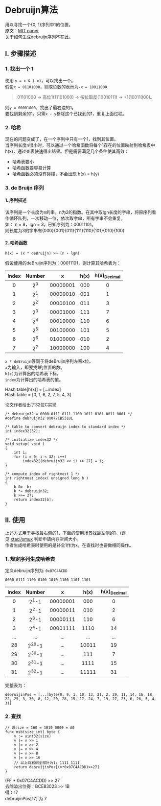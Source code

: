 # Debruijn算法

用以寻找一个{0, 1}序列中1的位置。   
原文：[MIT paper](http://supertech.csail.mit.edu/papers/debruijn.pdf)   
关于如何生成debruijn序列不在此。

## I. 步骤描述

### 1. 找出一个 1

使用 `y = x & (-x)`，可以找出一个。   
假设`x = 01101000`，则取负数的表示为`-x = 10011000`

> 01101000 -> 高位1(11101000) -> 按位取反(10010111) -> +1(10011000)。

则`y = 00001000`，找出了最右边的1。   
要找到剩余的1，只需`x - y`移除这个已找到的1，重复上面过程。

### 2. 哈希

现在的问题变成了，在一个序列中只有一个1，找到其位置。   
当序列长度n很小时，可以通过一个哈希函数将每个1存在的位置映射到哈希表中h(x)，通过查表快速得出结果。但是需要满足几个条件使其高效：   

- 哈希表要小
- 哈希函数要容易计算
- 哈希函数必须没有碰撞，不会出现 h(x) = h(y)

### 3. de Bruijn 序列

#### 1. 序列描述
该序列是一个长度为n的串，n为2的指数。在其中取lgn长度的字串，将原序列看作循环队列，一次移动一位，依次取字串，所有字串不会重复。   
如： n = 8，lgn = 3，已知序列为：00011101。   
则长度为3的字串有{000}{001}{011}{111}{110}{101}{010}{100}

#### 2. 哈希函数

```
h(x) = (x * deBruijn) >> (n - lgn)
```

假设使用的deBruijn序列为：00011101，则计算其哈希表为：

|Index  |Number |x  |h(x)   |h(x)<sub>Decimal</sub>   |
|:-:|:-:|:-:|:-:|:-:|
|0  |2<sup>0</sup>  |00000001|000   |0  |
|1  |2<sup>1</sup>  |00000010|001   |1  |
|2  |2<sup>2</sup>  |00000100|011   |3  |
|3  |2<sup>3</sup>  |00001000|111   |7  |
|4  |2<sup>4</sup>  |00010000|110   |6  |
|5  |2<sup>5</sup>  |00100000|101   |5  |
|6  |2<sup>6</sup>  |01000000|010   |2  |
|7  |2<sup>7</sup>  |10000000|100   |4  |

`x * deBruijn`等同于将deBruijn序列左移x位。   
`x`为输入，即要找1的位置的数。  
`h(x)`为计算出的哈希表下标。  
`index`为计算出的哈希表的值。

Hash table[h(x)] = [...index]   
Hash table = [0, 1, 6, 2, 7, 5, 4, 3]

论文作者给出了32位C实现

```
/* debruijn32 = 0000 0111 0111 1100 1011 0101 0011 0001 */
#define debruijn32 0x077CB531UL

/* table to convert debruijn index to standard index */
int index32[32];

/* initialize index32 */
void setup( void )
{
    int i;
    for (i = 0; i < 32; i++)
        index32[(debruijn32 << i) >> 27] = i;
}

/* compute index of rightmost 1 */
int rightmost_index( unsigned long b )
{
    b &= -b;
    b *= debruijn32;
    b >>= 27;
    return index32[b];
}
```

## II. 使用

上述方式用于寻找最右侧的1，下面的使用场景找最左侧的1。(误      
见 [xtaci/smux](https://github.com/xtaci/smux/blob/v1.5.16/alloc.go) 判断申请内存空间大小。   
作者生成哈希表时使用的是补全1作为x，在查找时也要做相同操作。

### 1. 规定序列生成哈希表

定义debruijn序列为: `0x07C4ACDD`

```
0000 0111 1100 0100 1010 1100 1101 1101
```

|Index  |Number |x  |h(x)   |h(x)<sub>Decimal</sub>   |
|:-:|:-:|:-:|:-:|:-:|
|0  |2<sup>1</sup>-1  |00000001|000   |0  |
|1  |2<sup>2</sup>-1  |00000011|010   |2  |
|2  |2<sup>3</sup>-1  |00000111|110   |6  |
|3  |2<sup>4</sup>-1  |00001111|1110   |14  |
|...|...    |...    |...    |...|
|28  |2<sup>29</sup>-1  |...|10011   |19  |
|29  |2<sup>30</sup>-1  |...|111   |7  |
|30  |2<sup>31</sup>-1  |...|1111   |15  |
|31  |2<sup>32</sup>-1  |...|11111   |31  |

完整表为：

```
debruijinPos = [...]byte{0, 9, 1, 10, 13, 21, 2, 29, 11, 14, 16, 18, 22, 25, 3, 30, 8, 12, 20, 28, 15, 17, 24, 7, 19, 27, 23, 6, 26, 5, 4, 31}
```


### 2. 查找

```
// 设size = 160 = 1010 0000 = A0
func msb(size int) byte {
	v := uint32(size)
	v |= v >> 1
	v |= v >> 2
	v |= v >> 4
	v |= v >> 8
	v |= v >> 16
    // 以上将右侧全部补为1: 1111 1111
	return debruijinPos[(v*0x07C4ACDD)>>27]
}
```

(FF * 0x07C4ACDD) >> 27   
去除溢出位得：BCE83023 >> 1B   
得：17   
debruijinPos[17] 为 7   
